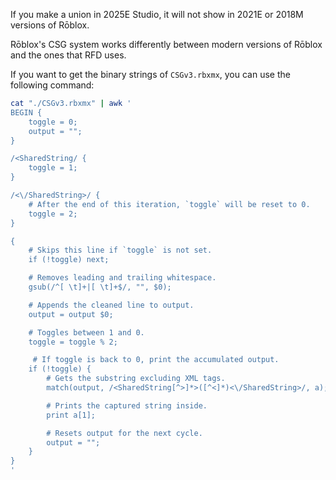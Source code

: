 If you make a union in 2025E Studio, it will not show in 2021E or 2018M versions of Rōblox.

Rōblox's CSG system works differently between modern versions of Rōblox and the ones that RFD uses.

If you want to get the binary strings of `CSGv3.rbxmx`, you can use the following command:

```sh
cat "./CSGv3.rbxmx" | awk '
BEGIN {
    toggle = 0;
    output = "";
}

/<SharedString/ {
    toggle = 1;
}

/<\/SharedString>/ {
	# After the end of this iteration, `toggle` will be reset to 0.
    toggle = 2;
}

{
	# Skips this line if `toggle` is not set.
    if (!toggle) next;

	# Removes leading and trailing whitespace.
    gsub(/^[ \t]+|[ \t]+$/, "", $0);

	# Appends the cleaned line to output.
    output = output $0;

	# Toggles between 1 and 0.
    toggle = toggle % 2;

	 # If toggle is back to 0, print the accumulated output.
    if (!toggle) {
		# Gets the substring excluding XML tags.
        match(output, /<SharedString[^>]*>([^<]*)<\/SharedString>/, a);

		# Prints the captured string inside.
        print a[1];

		# Resets output for the next cycle.
        output = "";
    }
}
'
```
